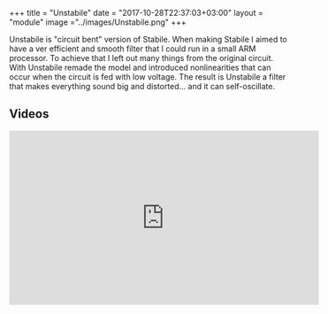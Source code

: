 +++
title = "Unstabile"
date = "2017-10-28T22:37:03+03:00"
layout = "module"
image ="../images/Unstabile.png"
+++

Unstabile is "circuit bent" version of Stabile. When making Stabile I aimed to have a ver efficient and smooth filter that I could run in a small ARM processor. To achieve that I left out many things from the original circuit. With Unstabile remade the model and introduced nonlinearities that can occur when the circuit is fed with low voltage. The result is Unstabile a filter that makes everything sound big and distorted... and it can self-oscillate.

## Videos

<iframe width="560" height="315" src="https://www.youtube.com/embed/DcKKqKGTSao" frameborder="0" allowfullscreen></iframe>



